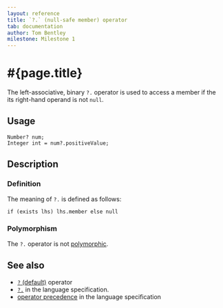 ```yaml
---
layout: reference
title: `?.` (null-safe member) operator
tab: documentation
author: Tom Bentley
milestone: Milestone 1
---
```


# #{page.title}

The left-associative, binary `?.` operator is used to access a member if
the its right-hand operand is not `null`.

## Usage 

    Number? num;
    Integer int = num?.positiveValue;

## Description

### Definition

The meaning of `?.` is defined as follows:

    if (exists lhs) lhs.member else null	

### Polymorphism

The `?.` operator is not [polymorphic](/documentation/reference/operator/operator-polymorphism). 

## See also

* [`?` (default)](../default) operator
* [`?.`](#{site.urls.spec}#nullvalues) in the language specification.
* [operator precedence](#{site.urls.spec}#operatorprecedence) in the 
  language specification
